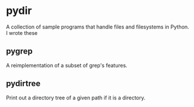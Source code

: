 # pydir

A collection of sample programs that handle files and filesystems in Python.
I wrote these 

## pygrep

A reimplementation of a subset of grep's features.

## pydirtree

Print out a directory tree of a given path if it is a directory.

